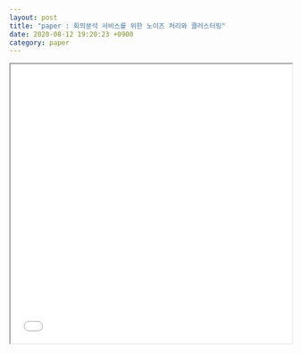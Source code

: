 ```yaml
---
layout: post
title: "paper : 회의분석 서비스를 위한 노이즈 처리와 클러스터링"
date: 2020-08-12 19:20:23 +0900
category: paper
---
```


<iframe style="width:100%;height:500px;" src="/img/paper/회의분석_서비스를_위한_노이즈_처리와_클러스터링/조수현-회의분석_서비스를_위한_노이즈_처리와_클러스터링.pdf#toolbar=0"> </iframe>